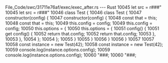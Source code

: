 File_Code/swc/31711e76af/exec/exec_after.rs --- Rust
10045     let src = r###"                                                                                                                                    10045     let src = r###"
10046         class Test {                                                                                                                                   10046         class Test {
10047             constructor(config) {                                                                                                                      10047             constructor(config) {
10048             const that = this;                                                                                                                         10048             const that = this;
10049             this.config = config;                                                                                                                      10049             this.config = config;
10050             this.options = {                                                                                                                           10050             this.options = {
10051                 config() {                                                                                                                             10051                 get config() {
10052                 return that.config;                                                                                                                    10052                     return that.config;
10053                 },                                                                                                                                     10053                 },
10054             };                                                                                                                                         10054             };
10055             }                                                                                                                                          10055             }
10056         }                                                                                                                                              10056         }
10057                                                                                                                                                        10057       
10058         const instance = new Test(42);                                                                                                                 10058         const instance = new Test(42);
10059         console.log(instance.options.config);                                                                                                          10059         console.log(instance.options.config); 
10060     "###;                                                                                                                                              10060     "###;

